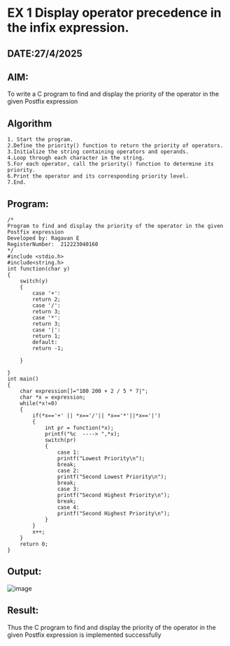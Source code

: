 # EX 1 Display operator precedence in the infix expression.
## DATE:27/4/2025
## AIM:
To write a C program to find and display the priority of the operator in the given Postfix expression

## Algorithm
```
1. Start the program.
2.Define the priority() function to return the priority of operators.
3.Initialize the string containing operators and operands.
4.Loop through each character in the string.
5.For each operator, call the priority() function to determine its priority.
6.Print the operator and its corresponding priority level.
7.End.
 ``` 

## Program:
```
/*
Program to find and display the priority of the operator in the given Postfix expression
Developed by: Ragavan E
RegisterNumber:  212223040160
*/
#include <stdio.h>
#include<string.h>
int function(char y)
{
    switch(y)
    {
        case '+':
        return 2;
        case '/':
        return 3;
        case '*':
        return 3;
        case '|':
        return 1;
        default:
        return -1;
        
    }
    
}
int main()
{
    char expression[]="100 200 + 2 / 5 * 7|";
    char *x = expression;
    while(*x!=0)
    {
        if(*x=='+' || *x=='/'|| *x=='*'||*x=='|')
        {
            int pr = function(*x);
            printf("%c  ----> ",*x);
            switch(pr)
            {
                case 1:
                printf("Lowest Priority\n");
                break;
                case 2:
                printf("Second Lowest Priority\n");
                break;
                case 3:
                printf("Second Highest Priority\n");
                break;
                case 4:
                printf("Second Highest Priority\n");
            }
        }
        x++;
    }
    return 0;
}
```

## Output:

![image](https://github.com/user-attachments/assets/36fea1ca-9c5a-4d6b-8909-cb4b9d90e3e5)


## Result:
Thus the C program to find and display the priority of the operator in the given Postfix expression is implemented successfully
